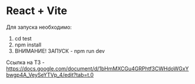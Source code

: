 # React + Vite

Для запуска необходимо:

1. cd test
2. npm install
3. ВНИМАНИЕ! ЗАПУСК - npm run dev

Ссылка на ТЗ - https://docs.google.com/document/d/1bHmMXCGu4GRPhtf3CWHdoWGxYbwgp4A_VeySeYTVp_4/edit?tab=t.0
